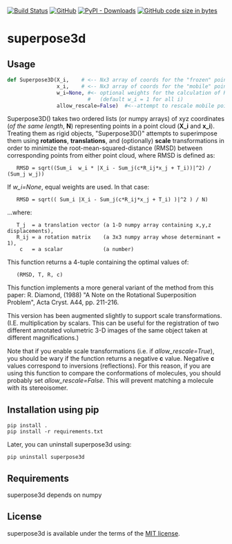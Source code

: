 [![Build Status](https://travis-ci.org/jewettaij/superpose3d.svg?branch=master)](./.travis.yml)
[![GitHub](https://img.shields.io/github/license/jewettaij/superpose3d)](./LICENSE.md)
[![PyPI - Downloads](https://img.shields.io/pypi/dm/superpose3d)](https://pypistats.org/packages/moltemplate)
[![GitHub code size in bytes](https://img.shields.io/github/languages/code-size/jewettaij/superpose3d)]()



superpose3d
===========

##  Usage

```python
def Superpose3D(X_i,    # <-- Nx3 array of coords for the "frozen" point cloud
                x_i,    # <-- Nx3 array of coords for the "mobile" point cloud
                w_i=None, #<- optional weights for the calculation of RMSD
                          #   (default w_i = 1 for all i)
                allow_rescale=False)  #<--attempt to rescale mobile point cloud?
```

Superpose3D() takes two ordered lists (or numpy arrays) of xyz coordinates
(*of the same length*, **N**) representing points in a point cloud (**X_i** and
**x_i**). Treating them as rigid objects, "Superpose3D()" attempts to superimpose
them using **rotations**, **translations**, and (optionally) **scale**
transformations in order to minimize the root-mean-squared-distance (RMSD)
between corresponding points from either point cloud, where RMSD is defined as:
```
   RMSD = sqrt((Sum_i  w_i * |X_i - Sum_j(c*R_ij*x_j + T_i))|^2) / (Sum_j w_j))
```
If *w_i=None*, equal weights are used.  In that case:
```
   RMSD = sqrt(( Sum_i |X_i - Sum_j(c*R_ij*x_j + T_i) )|^2 ) / N)
```
...where:
```
   T_j  = a translation vector (a 1-D numpy array containing x,y,z displacements),
   R_ij = a rotation matrix    (a 3x3 numpy array whose determinant = 1),
    c   = a scalar             (a number)
```
This function returns a 4-tuple containing the optimal values of:
```
   (RMSD, T, R, c)
```
This function implements a more general variant of the method from this paper:
R. Diamond, (1988)
"A Note on the Rotational Superposition Problem",
 Acta Cryst. A44, pp. 211-216.

This version has been augmented slightly to support scale transformations.  (I.E. multiplication by scalars.  This can be useful for the registration of two different annotated volumetric 3-D images of the same object taken at different magnifications.)

Note that if you enable scale transformations (i.e. if *allow_rescale=True*), you should be wary if the function returns a negative **c** value.  Negative **c** values correspond to inversions (reflections).  For this reason, if you are using this function to compare the conformations of molecules, you should probably set *allow_rescale=False*.  This will prevent matching a molecule with its stereoisomer.

## Installation using pip

    pip install .
    pip install -r requirements.txt

Later, you can uninstall superpose3d using:

    pip uninstall superpose3d

## Requirements

superpose3d depends on numpy

## License

superpose3d is available under the terms of the [MIT license](LICENSE.md).
